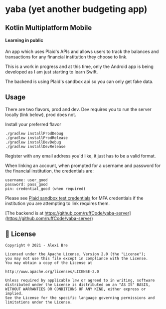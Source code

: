 # yaba (yet another budgeting app)
## Kotlin Multiplatform Mobile

#### Learning in public

An app which uses Plaid's APIs and allows users to track the balances and transactions for any financial institution they choose to link.

This is a work in progress and at this time, only the Android app is being developed as I am just starting to learn Swift.

The backend is using Plaid's sandbox api so you can only get fake data.

## Usage

There are two flavors, prod and dev. Dev requires you to run the server locally (link below), prod does not.

Install your preferred flavor
````shell script
./gradlew installProdDebug
./gradlew installProdRelease
./gradlew installDevDebug
./gradlew installDevRelease 
````

Register with any email address you'd like, it just has to be a valid format.

When linking an account, when prompted for a username and password for the financial institution, the credentials are:

```
username: user_good
password: pass_good
pin: credential_good (when required)
```
Please see [Plaid sandbox test credentials](https://plaid.com/docs/sandbox/test-credentials/) for MFA credentials if the institution you are attempting to link requires them.


[The backend is at https://github.com/ruffCode/yaba-server](https://github.com/ruffCode/yaba-server)

## 📝 License

```
Copyright © 2021 - Alexi Bre

Licensed under the Apache License, Version 2.0 (the "License");
you may not use this file except in compliance with the License.
You may obtain a copy of the License at

http://www.apache.org/licenses/LICENSE-2.0

Unless required by applicable law or agreed to in writing, software
distributed under the License is distributed on an "AS IS" BASIS,
WITHOUT WARRANTIES OR CONDITIONS OF ANY KIND, either express or implied.
See the License for the specific language governing permissions and
limitations under the License.
```

